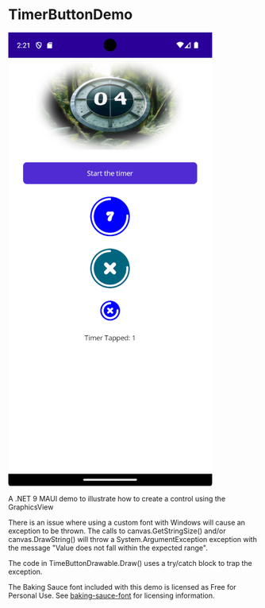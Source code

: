 # TimerButtonDemo
![Android Demo](./screenshots/android.png)

A .NET 9 MAUI demo to illustrate how to create a control using the GraphicsView

There is an issue where using a custom font with Windows will cause an exception to be thrown. The calls to canvas.GetStringSize() and/or canvas.DrawString() will throw a System.ArgumentException exception with the message "Value does not fall within the expected range".

The code in TimeButtonDrawable.Draw() uses a try/catch block to trap the exception.

The Baking Sauce font included with this demo is licensed as Free for Personal Use.  See [baking-sauce-font](https://www.1001fonts.com/baking-sauce-font.html) for licensing information.